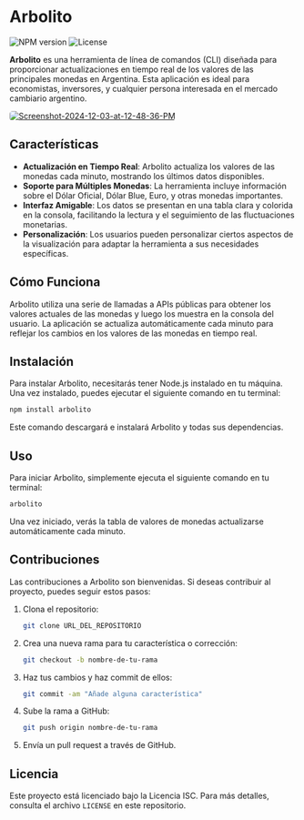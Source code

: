 # Arbolito

![NPM version](https://img.shields.io/npm/v/arbolito)
![License](https://img.shields.io/npm/l/arbolito)

**Arbolito** es una herramienta de línea de comandos (CLI) diseñada para proporcionar actualizaciones en tiempo real de los valores de las principales monedas en Argentina. Esta aplicación es ideal para economistas, inversores, y cualquier persona interesada en el mercado cambiario argentino.

<a href='https://postimg.cc/K40x7dc2' target='_blank'><img src='https://i.postimg.cc/K40x7dc2/Screenshot-2024-12-03-at-12-48-36-PM.png' border='0' alt='Screenshot-2024-12-03-at-12-48-36-PM' style="border-radius: 5px;" /></a>

## Características

- **Actualización en Tiempo Real**: Arbolito actualiza los valores de las monedas cada minuto, mostrando los últimos datos disponibles.
- **Soporte para Múltiples Monedas**: La herramienta incluye información sobre el Dólar Oficial, Dólar Blue, Euro, y otras monedas importantes.
- **Interfaz Amigable**: Los datos se presentan en una tabla clara y colorida en la consola, facilitando la lectura y el seguimiento de las fluctuaciones monetarias.
- **Personalización**: Los usuarios pueden personalizar ciertos aspectos de la visualización para adaptar la herramienta a sus necesidades específicas.

## Cómo Funciona

Arbolito utiliza una serie de llamadas a APIs públicas para obtener los valores actuales de las monedas y luego los muestra en la consola del usuario. La aplicación se actualiza automáticamente cada minuto para reflejar los cambios en los valores de las monedas en tiempo real.

## Instalación

Para instalar Arbolito, necesitarás tener Node.js instalado en tu máquina. Una vez instalado, puedes ejecutar el siguiente comando en tu terminal:

```bash
npm install arbolito
```

Este comando descargará e instalará Arbolito y todas sus dependencias.

## Uso

Para iniciar Arbolito, simplemente ejecuta el siguiente comando en tu terminal:

```bash
arbolito
```

Una vez iniciado, verás la tabla de valores de monedas actualizarse automáticamente cada minuto.

## Contribuciones

Las contribuciones a Arbolito son bienvenidas. Si deseas contribuir al proyecto, puedes seguir estos pasos:

1. Clona el repositorio:
   ```bash
   git clone URL_DEL_REPOSITORIO
   ```
2. Crea una nueva rama para tu característica o corrección:
   ```bash
   git checkout -b nombre-de-tu-rama
   ```
3. Haz tus cambios y haz commit de ellos:
   ```bash
   git commit -am "Añade alguna característica"
   ```
4. Sube la rama a GitHub:
   ```bash
   git push origin nombre-de-tu-rama
   ```
5. Envía un pull request a través de GitHub.

## Licencia

Este proyecto está licenciado bajo la Licencia ISC. Para más detalles, consulta el archivo `LICENSE` en este repositorio.
